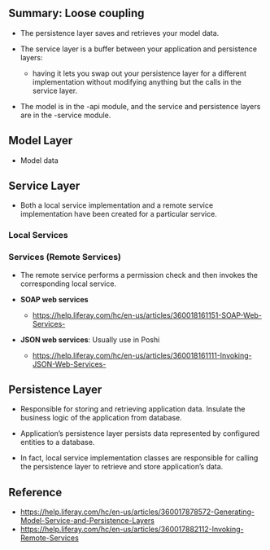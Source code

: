 ## Summary: Loose coupling

- The persistence layer saves and retrieves your model data.

- The service layer is a buffer between your application and persistence layers:

  - having it lets you swap out your persistence layer for a different implementation without modifying anything but the calls in the service layer.

- The model is in the -api module, and the service and persistence layers are in the -service module.

## Model Layer

- Model data

## Service Layer

- Both a local service implementation and a remote service implementation have been created for a particular service.

### Local Services

### Services (Remote Services)

- The remote service performs a permission check and then invokes the corresponding local service.

- **SOAP web services**

  - https://help.liferay.com/hc/en-us/articles/360018161151-SOAP-Web-Services-

- **JSON web services**: Usually use in Poshi

  - https://help.liferay.com/hc/en-us/articles/360018161111-Invoking-JSON-Web-Services-

## Persistence Layer

- Responsible for storing and retrieving application data. Insulate the business logic of the application from database. 

- Application’s persistence layer persists data represented by configured entities to a database. 

- In fact, local service implementation classes are responsible for calling the persistence layer to retrieve and store application’s data.

## Reference

- https://help.liferay.com/hc/en-us/articles/360017878572-Generating-Model-Service-and-Persistence-Layers
- https://help.liferay.com/hc/en-us/articles/360017882112-Invoking-Remote-Services
